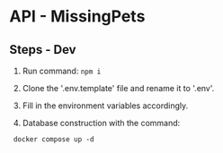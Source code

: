# API - MissingPets

## Steps - Dev
1. Run command:
``` npm i ```

2. Clone the '.env.template' file and rename it to '.env'.
3. Fill in the environment variables accordingly.
4. Database construction with the command: 
``` 
 docker compose up -d
```
